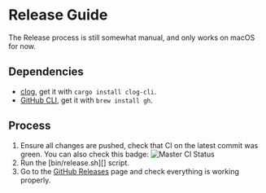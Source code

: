 # Release Guide

The Release process is still somewhat manual, and only works on macOS for now.

## Dependencies

- [clog][], get it with `cargo install clog-cli`.
- [GitHub CLI][], get it with `brew install gh`.

## Process

1. Ensure all changes are pushed, check that CI on the latest commit was green.
  You can also check this badge: ![Master CI Status](https://github.com/gibfahn/up-rs/workflows/Rust/badge.svg)
2. Run the [bin/release.sh][] script.
3. Go to the [GitHub Releases][] page and check everything is working properly.

[CHANGELOG.md]: /CHANGELOG.md
[GitHub CLI]: https://github.com/cli/cli
[GitHub Releases]: https://github.com/gibfahn/up-rs/releases
[clog]: https://github.com/clog-tool/clog-cli
